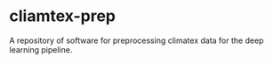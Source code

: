 # cliamtex-prep
A repository of software for preprocessing climatex data for the deep learning pipeline.
